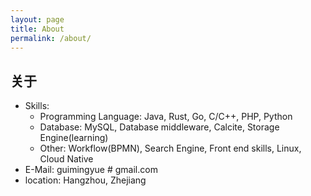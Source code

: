 ```yaml
---
layout: page
title: About
permalink: /about/
---
```


## 关于

* Skills: 
    * Programming Language: Java, Rust, Go, C/C++, PHP, Python
    * Database: MySQL, Database middleware, Calcite, Storage Engine(learning)
    * Other: Workflow(BPMN), Search Engine, Front end skills, Linux, Cloud Native
* E-Mail: guimingyue # gmail.com
* location: Hangzhou, Zhejiang



